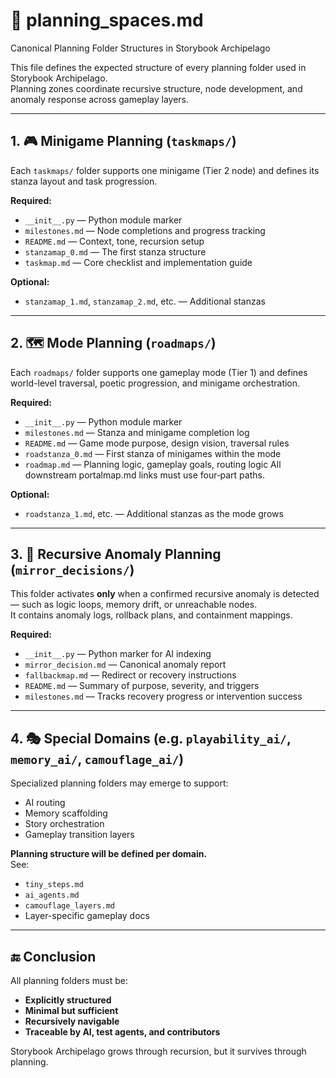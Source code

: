 <!-- Save to: storybook_archipelago/planning_spaces.md -->

# 🧠 planning_spaces.md
Canonical Planning Folder Structures in Storybook Archipelago

This file defines the expected structure of every planning folder used in Storybook Archipelago.  
Planning zones coordinate recursive structure, node development, and anomaly response across gameplay layers.

---

## 1. 🎮 Minigame Planning (`taskmaps/`)

Each `taskmaps/` folder supports one minigame (Tier 2 node) and defines its stanza layout and task progression.

**Required:**
- `__init__.py` — Python module marker
- `milestones.md` — Node completions and progress tracking
- `README.md` — Context, tone, recursion setup
- `stanzamap_0.md` — The first stanza structure
- `taskmap.md` — Core checklist and implementation guide

**Optional:**
- `stanzamap_1.md`, `stanzamap_2.md`, etc. — Additional stanzas

---

## 2. 🗺️ Mode Planning (`roadmaps/`)

Each `roadmaps/` folder supports one gameplay mode (Tier 1) and defines world-level traversal, poetic progression, and minigame orchestration.

**Required:**
- `__init__.py` — Python module marker
- `milestones.md` — Stanza and minigame completion log
- `README.md` — Game mode purpose, design vision, traversal rules
- `roadstanza_0.md` — First stanza of minigames within the mode
- `roadmap.md` — Planning logic, gameplay goals, routing logic
All downstream portalmap.md links must use four‑part paths.

**Optional:**
- `roadstanza_1.md`, etc. — Additional stanzas as the mode grows

---

## 3. 🧬 Recursive Anomaly Planning (`mirror_decisions/`)

This folder activates **only** when a confirmed recursive anomaly is detected — such as logic loops, memory drift, or unreachable nodes.  
It contains anomaly logs, rollback plans, and containment mappings.

**Required:**
- `__init__.py` — Python marker for AI indexing
- `mirror_decision.md` — Canonical anomaly report
- `fallbackmap.md` — Redirect or recovery instructions
- `README.md` — Summary of purpose, severity, and triggers
- `milestones.md` — Tracks recovery progress or intervention success

---

## 4. 🎭 Special Domains (e.g. `playability_ai/`, `memory_ai/`, `camouflage_ai/`)

Specialized planning folders may emerge to support:

- AI routing
- Memory scaffolding
- Story orchestration
- Gameplay transition layers

**Planning structure will be defined per domain.**  
See:  
- `tiny_steps.md`  
- `ai_agents.md`  
- `camouflage_layers.md`  
- Layer-specific gameplay docs

---

## 🔚 Conclusion

All planning folders must be:
- **Explicitly structured**
- **Minimal but sufficient**
- **Recursively navigable**
- **Traceable by AI, test agents, and contributors**

Storybook Archipelago grows through recursion, but it survives through planning.

